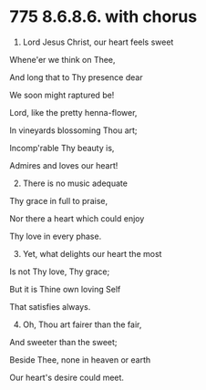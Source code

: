 # 775 8.6.8.6. with chorus

1.  Lord Jesus Christ, our heart feels sweet

Whene'er we think on Thee,

And long that to Thy presence dear

We soon might raptured be!

Lord, like the pretty henna-flower,

In vineyards blossoming Thou art;

Incomp'rable Thy beauty is,

Admires and loves our heart!

2.  There is no music adequate

Thy grace in full to praise,

Nor there a heart which could enjoy

Thy love in every phase.

3.  Yet, what delights our heart the most

Is not Thy love, Thy grace;

But it is Thine own loving Self

That satisfies always.

4.  Oh, Thou art fairer than the fair,

And sweeter than the sweet;

Beside Thee, none in heaven or earth

Our heart's desire could meet.

